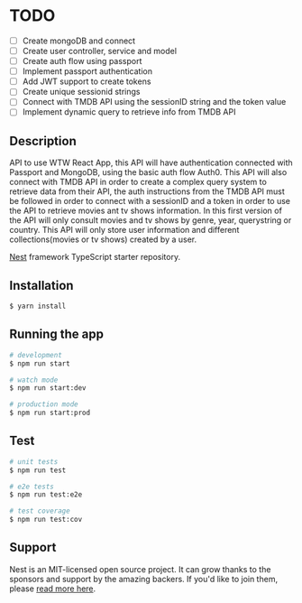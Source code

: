 # TODO

- [ ] Create mongoDB and connect
- [ ] Create user controller, service and model
- [ ] Create auth flow using passport
- [ ] Implement passport authentication
- [ ] Add JWT support to create tokens
- [ ] Create unique sessionid strings
- [ ] Connect with TMDB API using the sessionID string and the token value
- [ ] Implement dynamic query to retrieve info from TMDB API

## Description

API to use WTW React App, this API will have authentication connected with Passport and MongoDB, using the basic auth flow Auth0. This API will also connect with TMDB API in order to create a complex query system to retrieve data from their API, the auth instructions from the TMDB API must be followed in order to connect with a sessionID and a token in order to use the API to retrieve movies ant tv shows information. In this first version of the API will only consult movies and tv shows by genre, year, querystring or country. This API will only store user information and different collections(movies or tv shows) created by a user.

[Nest](https://github.com/nestjs/nest) framework TypeScript starter repository.

## Installation

```bash
$ yarn install
```

## Running the app

```bash
# development
$ npm run start

# watch mode
$ npm run start:dev

# production mode
$ npm run start:prod
```

## Test

```bash
# unit tests
$ npm run test

# e2e tests
$ npm run test:e2e

# test coverage
$ npm run test:cov
```

## Support

Nest is an MIT-licensed open source project. It can grow thanks to the sponsors and support by the amazing backers. If you'd like to join them, please [read more here](https://docs.nestjs.com/support).
